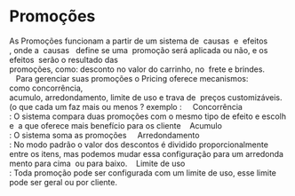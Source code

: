 # Promoções    


 As Promoções funcionam a partir de um sistema de ​ causas ​ e ​ efeitos​ , onde a ​ causas   define se uma  promoção será aplicada ou não, e os ​ efeitos ​ serão o resultado das  promoções, como: desconto no valor do carrinho, no  frete e brindes.       Para gerenciar suas promoções o Pricing oferece mecanismos: ​ como concorrência,  acumulo, arredondamento, limite de uso e trava de  preços customizáveis.   (o que cada um faz mais ou menos ? exemplo :     Concorrência​ : O sistema compara duas promoções com o mesmo tipo de efeito e escolhe  a que oferece mais benefício para os cliente    Acumulo​ : O sistema soma as promoções     Arredondamento​ : No modo padrão o valor dos descontos é dividido proporcionalmente  entre os itens, mas podemos mudar essa configuração para um arredondamento para cima  ou para baixo.    Limite de uso​ : Toda promoção pode ser configurada com um limite de uso, esse limite  pode ser geral ou por cliente. 

